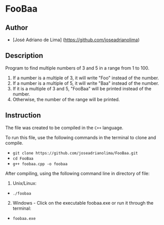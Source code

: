 # FooBaa

## Author
 - [José Adriano de Lima] (https://github.com/joseadrianolima)
 
## Description
Program to find multiple numbers of 3 and 5 in a range from 1 to 100.
  1) If a number is a multiple of 3, it will write "Foo" instead of the number.
  2) If a number is a multiple of 5, it will write "Baa" instead of the number.
  3) If it is a multiple of 3 and 5, "FooBaa" will be printed instead of the number.
  4) Otherwise, the number of the range will be printed.
  
## Instruction

The file was created to be compiled in the `C++` language.

To run this file, use the following commands in the terminal to clone and compile.

- `git clone https://github.com/joseadrianolima/FooBaa.git`
- `cd FooBaa`
- `g++ foobaa.cpp -o foobaa`
  
After compiling, using the following command line in directory of file:
1) Unix/Linux:
- `./foobaa`
    
2) Windows - Click on the executable foobaa.exe or run it through the terminal:
- `foobaa.exe`
  
